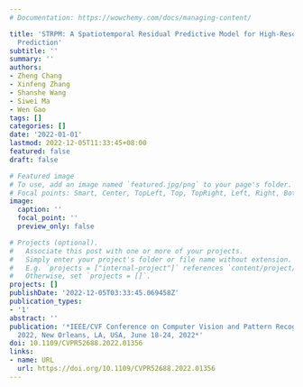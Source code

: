 ```yaml
---
# Documentation: https://wowchemy.com/docs/managing-content/

title: 'STRPM: A Spatiotemporal Residual Predictive Model for High-Resolution Video
  Prediction'
subtitle: ''
summary: ''
authors:
- Zheng Chang
- Xinfeng Zhang
- Shanshe Wang
- Siwei Ma
- Wen Gao
tags: []
categories: []
date: '2022-01-01'
lastmod: 2022-12-05T11:33:45+08:00
featured: false
draft: false

# Featured image
# To use, add an image named `featured.jpg/png` to your page's folder.
# Focal points: Smart, Center, TopLeft, Top, TopRight, Left, Right, BottomLeft, Bottom, BottomRight.
image:
  caption: ''
  focal_point: ''
  preview_only: false

# Projects (optional).
#   Associate this post with one or more of your projects.
#   Simply enter your project's folder or file name without extension.
#   E.g. `projects = ["internal-project"]` references `content/project/deep-learning/index.md`.
#   Otherwise, set `projects = []`.
projects: []
publishDate: '2022-12-05T03:33:45.069458Z'
publication_types:
- '1'
abstract: ''
publication: '*IEEE/CVF Conference on Computer Vision and Pattern Recognition, CVPR
  2022, New Orleans, LA, USA, June 18-24, 2022*'
doi: 10.1109/CVPR52688.2022.01356
links:
- name: URL
  url: https://doi.org/10.1109/CVPR52688.2022.01356
---
```

